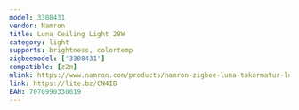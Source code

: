 ```yaml
---
model: 3308431
vendor: Namron
title: Luna Ceiling Light 28W
category: light
supports: brightness, colortemp
zigbeemodel: ['3308431']
compatible: [z2m]
mlink: https://www.namron.com/products/namron-zigbee-luna-takarmatur-led-28w/
link: https://lite.bz/CN4IB
EAN: 7070990330619
---
```

